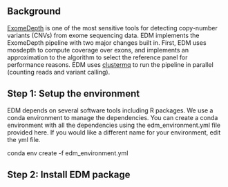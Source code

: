 ## Background

[ExomeDepth]("https://cran.r-project.org/web/packages/ExomeDepth/index.html") is one of the most sensitive tools for detecting copy-number variants (CNVs) from exome sequencing data. EDM implements the ExomeDepth pipeline with two major changes built in. First, EDM uses mosdepth to compute coverage over exons, and implements an approximation to the algorithm to select the reference panel for performance reasons. EDM uses [clustermq]("https://cran.r-project.org/web/packages/clustermq/index.html") to run the pipeline in parallel (counting reads and variant calling). 

## Step 1: Setup the environment
EDM depends on several software tools including R packages. We use a conda environment to manage the dependencies. You can create a conda environment with all the dependencies using the edm_environment.yml file provided here. If you would like a different name for your environment, edit the yml file.

conda env create -f edm_environment.yml


## Step 2: Install EDM package
